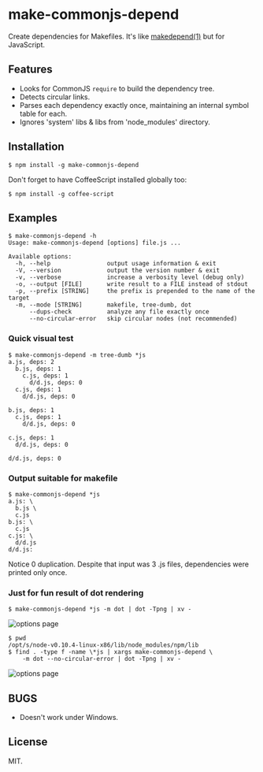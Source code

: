 # make-commonjs-depend

Create dependencies for Makefiles. It's like
[makedepend(1)](http://www.xfree86.org/current/makedepend.1.html) but
for JavaScript.

## Features

* Looks for CommonJS `require` to build the dependency tree.
* Detects circular links.
* Parses each dependency exactly once, maintaining an internal symbol
  table for each.
* Ignores 'system' libs & libs from 'node_modules' directory.

## Installation

	$ npm install -g make-commonjs-depend

Don't forget to have CoffeeScript installed globally too:

    $ npm install -g coffee-script

## Examples

    $ make-commonjs-depend -h
    Usage: make-commonjs-depend [options] file.js ...

    Available options:
      -h, --help                output usage information & exit
      -V, --version             output the version number & exit
      -v, --verbose             increase a verbosity level (debug only)
      -o, --output [FILE]       write result to a FILE instead of stdout
      -p, --prefix [STRING]     the prefix is prepended to the name of the target
      -m, --mode [STRING]       makefile, tree-dumb, dot
          --dups-check          analyze any file exactly once
          --no-circular-error   skip circular nodes (not recommended)

### Quick visual test

    $ make-commonjs-depend -m tree-dumb *js
    a.js, deps: 2
      b.js, deps: 1
        c.js, deps: 1
          d/d.js, deps: 0
      c.js, deps: 1
        d/d.js, deps: 0

    b.js, deps: 1
      c.js, deps: 1
        d/d.js, deps: 0

    c.js, deps: 1
      d/d.js, deps: 0

    d/d.js, deps: 0

### Output suitable for makefile

    $ make-commonjs-depend *js
    a.js: \
      b.js \
      c.js
    b.js: \
      c.js
    c.js: \
      d/d.js
    d/d.js:

Notice 0 duplication. Despite that input was 3 .js files, dependencies
were printed only once.

### Just for fun result of dot rendering

    $ make-commonjs-depend *js -m dot | dot -Tpng | xv -

![options page](https://raw.github.com/gromnitsky/make-commonjs-depend/master/doc/simple.png)

    $ pwd
    /opt/s/node-v0.10.4-linux-x86/lib/node_modules/npm/lib
    $ find . -type f -name \*js | xargs make-commonjs-depend \
        -m dot --no-circular-error | dot -Tpng | xv -

![options page](https://raw.github.com/gromnitsky/make-commonjs-depend/master/doc/npm.png)

## BUGS

* Doesn't work under Windows.

## License

MIT.
